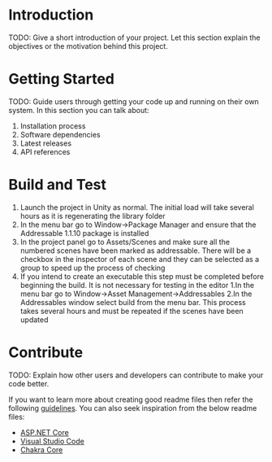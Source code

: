 # Introduction 
TODO: Give a short introduction of your project. Let this section explain the objectives or the motivation behind this project. 

# Getting Started
TODO: Guide users through getting your code up and running on their own system. In this section you can talk about:
1.	Installation process
2.	Software dependencies
3.	Latest releases
4.	API references

# Build and Test
1. Launch the project in Unity as normal. The initial load will take several hours as it is regenerating the library folder
2. In the menu bar go to Window->Package Manager and ensure that the Addressable 1.1.10 package is installed
3. In the project panel go to Assets/Scenes and make sure all the numbered scenes have been marked as addressable. There will be a checkbox in the inspector of each scene and they can be selected as a group to speed up the process of checking
3. If you intend to create an executable this step must be completed before beginning the build. It is not necessary for testing in the editor
   1.In the menu bar go to Window->Asset Management->Addressables
   2.In the Addressables window select build from the menu bar. This process takes several hours and must be repeated if the scenes have been updated
# Contribute
TODO: Explain how other users and developers can contribute to make your code better. 

If you want to learn more about creating good readme files then refer the following [guidelines](https://docs.microsoft.com/en-us/azure/devops/repos/git/create-a-readme?view=azure-devops). You can also seek inspiration from the below readme files:
- [ASP.NET Core](https://github.com/aspnet/Home)
- [Visual Studio Code](https://github.com/Microsoft/vscode)
- [Chakra Core](https://github.com/Microsoft/ChakraCore)